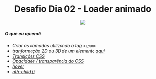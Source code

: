 <h1 align= "center">
  Desafio Dia 02 - Loader animado <a name="id02"></a>
</h1>


<p align = "center">
  <img src = "https://lh3.googleusercontent.com/pw/ACtC-3f9xgeDUxEAhPg2hzw0dY4wUEDKtX4oIuY-AhkNKVKnmlR6mIxBB47ERCxeoZUq-M8iVcefyVcY-3_AgIytx23oBqydNS6QtaRh9jan_qPBwKbV0PddqVzE3ym4c66AAxGuOusuNEVjnF9PHTS40-Wi=w1440-h810-no?authuser=0"
</P>

##### O que eu aprendi

* *Criar as camadas utilizando a tag `<span>`*
* *tranformação 2D ou 3D de um elemento [aqui](https://www.w3schools.com/cssref/css3_pr_transform.asp)*
* *[Transições CSS](https://www.w3schools.com/css/css3_transitions.asp)*
* *[Opacidade / transparência do CSS](https://www.w3schools.com/css/css_image_transparency.asp)*
* *[hover](https://www.w3schools.com/cssref/sel_hover.asp)*
* *[nth-child ()](https://www.w3schools.com/cssref/sel_nth-child.asp)*